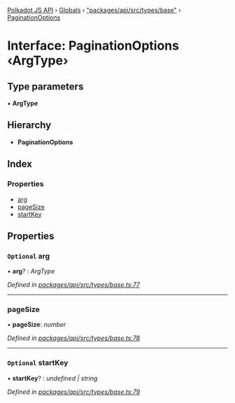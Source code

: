 [Polkadot JS API](../README.md) › [Globals](../globals.md) › ["packages/api/src/types/base"](../modules/_packages_api_src_types_base_.md) › [PaginationOptions](_packages_api_src_types_base_.paginationoptions.md)

# Interface: PaginationOptions ‹**ArgType**›

## Type parameters

▪ **ArgType**

## Hierarchy

* **PaginationOptions**

## Index

### Properties

* [arg](_packages_api_src_types_base_.paginationoptions.md#optional-arg)
* [pageSize](_packages_api_src_types_base_.paginationoptions.md#pagesize)
* [startKey](_packages_api_src_types_base_.paginationoptions.md#optional-startkey)

## Properties

### `Optional` arg

• **arg**? : *ArgType*

*Defined in [packages/api/src/types/base.ts:77](https://github.com/polkadot-js/api/blob/a8d1dd063/packages/api/src/types/base.ts#L77)*

___

###  pageSize

• **pageSize**: *number*

*Defined in [packages/api/src/types/base.ts:78](https://github.com/polkadot-js/api/blob/a8d1dd063/packages/api/src/types/base.ts#L78)*

___

### `Optional` startKey

• **startKey**? : *undefined | string*

*Defined in [packages/api/src/types/base.ts:79](https://github.com/polkadot-js/api/blob/a8d1dd063/packages/api/src/types/base.ts#L79)*
